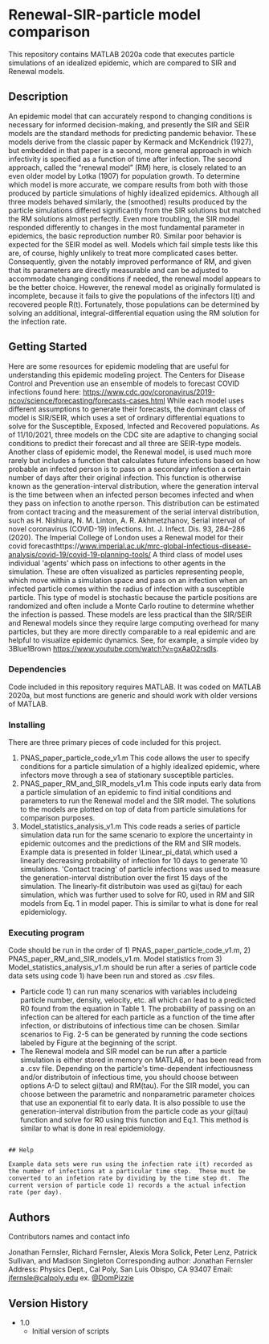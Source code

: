# Renewal-SIR-particle model comparison

This repository contains MATLAB 2020a code that executes particle simulations of an idealized epidemic, which are compared to SIR and Renewal models.

## Description

An epidemic model that can accurately respond to changing conditions is necessary for informed decision-making, and presently the SIR and SEIR models are the standard methods for predicting pandemic behavior. These models derive from the classic paper by Kermack and McKendrick (1927), but embedded in that paper is a second, more general approach in which infectivity is specified as a function of time after infection. The second approach, called the “renewal model” (RM) here, is closely related to an even older model by Lotka (1907) for population growth. To determine which model is more accurate, we compare results from both with those produced by particle simulations of highly idealized epidemics. Although all three models behaved similarly, the (smoothed) results produced by the particle simulations differed significantly from the SIR solutions but matched the RM solutions almost perfectly. Even more troubling, the SIR model responded differently to changes in the most fundamental parameter in epidemics, the basic reproduction number R0. Similar poor behavior is expected for the SEIR model as well. Models which fail simple tests like this are, of course, highly unlikely to treat more complicated cases better. Consequently, given the notably improved performance of RM, and given that its parameters are directly measurable and can be adjusted to accommodate changing conditions if needed, the renewal model appears to be the better choice. However, the renewal model as originally formulated is incomplete, because it fails to give the populations of the infectors I(t) and recovered people R(t). Fortunately, those populations can be determined by solving an additional, integral-differential equation using the RM solution for the infection rate. 

## Getting Started

Here are some resources for epidemic modeling that are useful for understanding this epidemic modeling project. 
The Centers for Disease Control and Prevention use an ensemble of models to forecast COVID infections found here: https://www.cdc.gov/coronavirus/2019-ncov/science/forecasting/forecasts-cases.html While each model uses different assumptions to generate their forecasts, the dominant class of model is SIR/SEIR, which uses a set of ordinary differential equations to solve for the Susceptible, Exposed, Infected and Recovered populations. As of 11/10/2021, three models on the CDC site are adaptive to changing social conditions to predict their forecast and all three are SEIR-type models.
Another class of epidemic model, the Renewal model, is used much more rarely but includes a function that calculates future infections based on how probable an infected person is to pass on a secondary infection a certain number of days after their original infection. This function is otherwise known as the generation-interval distribution, where the generation interval is the time between when an infected person becomes infected and when they pass on infection to anothe rperson. This distribution can be estimated from contact tracing and the measurement of the serial interval distribution, such as H. Nishiura, N. M. Linton, A. R. Akhmetzhanov, Serial interval of novel coronavirus (COVID-19) infections. Int. J. Infect. Dis. 93, 284–286 (2020). The Imperial College of London uses a Renewal model for their covid forecasthttps://www.imperial.ac.uk/mrc-global-infectious-disease-analysis/covid-19/covid-19-planning-tools/
A third class of model uses individual 'agents' which pass on infections to other agents in the simulation.  These are often visualized as particles representing people, which move within a simulation space and pass on an infection when an infected particle comes within the radius of infection with a susceptible particle. This type of model is stochastic because the particle positions are randomized and often include a Monte Carlo routine to determine whether the infection is passed. These models are less practical than the SIR/SEIR and Renewal models since they require large computing overhead for many particles, but they are more directly comparable to a real epidemic and are helpful to visualize epidemic dynamics. See, for example, a simple video by 3Blue1Brown https://www.youtube.com/watch?v=gxAaO2rsdIs. 

### Dependencies

Code included in this repository requires MATLAB. It was coded on MATLAB 2020a, but most functions are generic and should work with older versions of MATLAB.

### Installing

There are three primary pieces of code included for this project.
1) PNAS_paper_particle_code_v1.m This code allows the user to specify conditions for a particle simulation of a highly idealized epidemic, where infectors move through a sea of stationary susceptible particles. 
2) PNAS_paper_RM_and_SIR_models_v1.m This code inputs early data from a particle simulation of an epidemic to find initial conditions and parameters to run the Renewal model and the SIR model. The solutions to the models are plotted on top of data from particle simulations for comparison purposes.
3) Model_statistics_analysis_v1.m This code reads a series of particle simulation data run for the same scenario to explore the uncertainty in epidemic outcomes and the predictions of the RM and SIR models. Example data is presented in folder \Linear_pi_data\ which used a linearly decreasing probability of infection for 10 days to generate 10 simulations. 'Contact tracing' of particle infections was used to measure the generation-interval distribution over the first 15 days of the simulation. The linearly-fit distributoin was used as gi(tau) for each simulation, which was further used to solve for R0, used in RM and SIR models from Eq. 1 in model paper. This is similar to what is done for real epidemiology.

### Executing program

Code should be run in the order of 1) PNAS_paper_particle_code_v1.m, 2) PNAS_paper_RM_and_SIR_models_v1.m.  Model statistics from 3) Model_statistics_analysis_v1.m should be run after a series of particle code data sets using code 1) have been run and stored as .csv files.
* Particle code 1) can run many scenarios with variables includeing particle number, density, velocity, etc. all which can lead to a predicted R0 found from the equation in Table 1. The probability of passing on an infection can be altered for each particle as a function of the time after infection, or distributoins of infectious time can be chosen. Similar scenarios to Fig. 2-5 can be generated by running the code sections labeled by Figure at the beginning of the script.
* The Renewal modela and SIR model can be run after a particle simulation is either stored in memory on MATLAB, or has been read from a .csv file. Depending on the particle's time-dependent infectiousness and/or distributoin of infectious time, you should choose between options A-D to select gi(tau) and RM(tau).  For the SIR model, you can choose between the parametric and nonparametric parameter choices that use an exponential fit to early data. It is also possible to use the generation-interval distribution from the particle code as your gi(tau) function and solve for R0 using this function and Eq.1. This method is similar to what is done in real epidemiology.
```

## Help

Example data sets were run using the infection rate i(t) recorded as the number of infections at a particular time step.  These must be converted to an infetion rate by dividing by the time step dt.  The current version of particle code 1) records a the actual infection rate (per day).
```

## Authors

Contributors names and contact info

Jonathan Fernsler, Richard Fernsler, Alexis Mora Solick, Peter Lenz, Patrick Sullivan, and Madison Singleton
Corresponding author: Jonathan Fernsler
Address: Physics Dept., Cal Poly, San Luis Obispo, CA 93407
Email: jfernsle@calpoly.edu
ex. [@DomPizzie](https://twitter.com/dompizzie)

## Version History

* 1.0
    * Initial version of scripts

